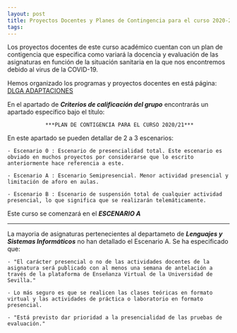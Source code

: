 ```yaml
---
layout: post
title: Proyectos Docentes y Planes de Contingencia para el curso 2020-2021
tags: 
---
```


Los proyectos docentes de este curso académico cuentan con un plan de contigencia que especifica como variará la docencia y evaluación de las asignaturas en función de la situación sanitaria en la que nos encontremos debido al virus de la COVID-19.

Hemos organizado los programas y proyectos docentes en está página: [DLGA ADAPTACIONES](https://dlga.github.io/dlgaadaptaciones/)

En el apartado de ***Criterios de calificación del grupo*** encontrarás un apartado específico bajo el título:

				***PLAN DE CONTIGENCIA PARA EL CURSO 2020/21***

En este apartado se pueden detallar de 2 a 3 escenarios:

	- Escenario 0 : Escenario de presencialidad total. Este escenario es obviado en muchos proyectos por considerarse que lo escrito anteriormente hace referencia a este.

	- Escenario A : Escenario Semipresencial. Menor actividad presencial y limitación de aforo en aulas.

	- Escenario B : Escenario de suspensión total de cualquier actividad presencial, lo que significa que se realizarán telemáticamente.

Este curso se comenzará en el ***ESCENARIO A***


-------

La mayoria de asignaturas pertenecientes al departameto de ***Lenguajes y Sistemas Informáticos*** no han detallado el Escenario A. Se ha especificado que:

	- "El carácter presencial o no de las actividades docentes de la asignatura será publicado con al menos una semana de antelación a través de la plataforma de Enseñanza Virtual de la Universidad de Sevilla."

	- Lo más seguro es que se realicen las clases teóricas en formato virtual y las actividades de práctica o laboratorio en formato presencial.

	- "Está previsto dar prioridad a la presencialidad de las pruebas de evaluación."